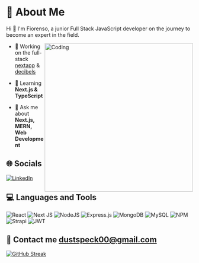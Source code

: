 # 💫 About Me
<p>Hi 👋 I'm Fiorenso, a junior Full Stack JavaScript developer on the journey to become an expert in the field.</p>
<img align="right" alt="Coding" width="400" src="https://media2.giphy.com/media/v1.Y2lkPTc5MGI3NjExZ2p6ZWN4bWo3Nm1iZm15aWt6bHNlZHBtanhtbjlvbDVtcWo3YW9xYiZlcD12MV9pbnRlcm5hbF9naWZfYnlfaWQmY3Q9Zw/xUA7bdpLxQhsSQdyog/giphy.gif">

- 🔭 Working on the full-stack [nextapp](https://github.com/gritNgo/nextapp) & [decibels](https://github.com/gritNgo/decibels)

- 🌱 Learning **Next.js & TypeScript**

- 💬 Ask me about **Next.js, MERN, Web Development**
<p align="left">
</p>

## 🌐 Socials
[![LinkedIn](https://img.shields.io/badge/LinkedIn-%230077B5.svg?logo=linkedin&logoColor=white)](https://www.linkedin.com/in/fiorenso-wattalage-fernando/)

## 💻 Languages and Tools
![React](https://img.shields.io/badge/react-%2320232a.svg?style=for-the-badge&logo=react&logoColor=%2361DAFB) ![Next JS](https://img.shields.io/badge/Next-black?style=for-the-badge&logo=next.js&logoColor=white) ![NodeJS](https://img.shields.io/badge/node.js-6DA55F?style=for-the-badge&logo=node.js&logoColor=white) ![Express.js](https://img.shields.io/badge/express.js-%23404d59.svg?style=for-the-badge&logo=express&logoColor=%2361DAFB) ![MongoDB](https://img.shields.io/badge/MongoDB-%234ea94b.svg?style=for-the-badge&logo=mongodb&logoColor=white) ![MySQL](https://img.shields.io/badge/mysql-%2300f.svg?style=for-the-badge&logo=mysql&logoColor=white) ![NPM](https://img.shields.io/badge/NPM-%23000000.svg?style=for-the-badge&logo=npm&logoColor=white) ![Strapi](https://img.shields.io/badge/strapi-%232E7EEA.svg?style=for-the-badge&logo=strapi&logoColor=white) ![JWT](https://img.shields.io/badge/JWT-black?style=for-the-badge&logo=JSON%20web%20tokens)


## 📧 Contact me <a href="mailto:fiorenso.fernando8@gmail.com">dustspeck00@gmail.com</a>

[![GitHub Streak](https://streak-stats.demolab.com/?user=gritNgo)](https://git.io/streak-stats)
